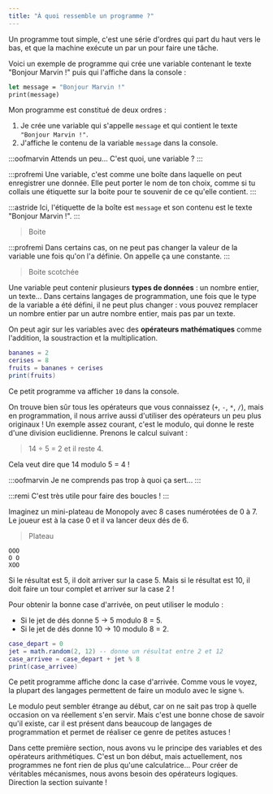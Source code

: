 ```yaml
---
title: "À quoi ressemble un programme ?"
---
```


Un programme tout simple, c'est une série d'ordres qui part du haut vers le bas, et que la machine exécute un par un pour faire une tâche.

Voici un exemple de programme qui crée une variable contenant le texte "Bonjour Marvin !" puis qui l'affiche dans la console :

```ocaml
let message = "Bonjour Marvin !"
print(message)
```

Mon programme est constitué de deux ordres :

1. Je crée une variable qui s'appelle `message` et qui contient le texte `"Bonjour Marvin !"`.
2. J'affiche le contenu de la variable `message` dans la console.

:::oofmarvin
Attends un peu... C'est quoi, une variable ?
:::

:::profremi
Une variable, c'est comme une boîte dans laquelle on peut enregistrer une donnée. Elle peut porter le nom de ton choix, comme si tu collais une étiquette sur la boite pour te souvenir de ce qu'elle contient.
:::

:::astride
Ici, l'étiquette de la boîte est `message` et son contenu est le texte "Bonjour Marvin !".
:::

> Boite

:::profremi
Dans certains cas, on ne peut pas changer la valeur de la variable une fois qu'on l'a définie. On appelle ça une constante.
:::

> Boite scotchée

Une variable peut contenir plusieurs **types de données** : un nombre entier, un texte... Dans certains langages de programmation, une fois que le type de la variable a été défini, il ne peut plus changer : vous pouvez remplacer un nombre entier par un autre nombre entier, mais pas par un texte.

On peut agir sur les variables avec des **opérateurs mathématiques** comme l'addition, la soustraction et la multiplication.

```lua
bananes = 2
cerises = 8
fruits = bananes + cerises
print(fruits)
```

Ce petit programme va afficher `10` dans la console.

On trouve bien sûr tous les opérateurs que vous connaissez (`+`, `-`, `*`, `/`), mais en programmation, il nous arrive aussi d'utiliser des opérateurs un peu plus originaux ! Un exemple assez courant, c'est le modulo, qui donne le reste d'une division euclidienne. Prenons le calcul suivant :

> 14 ÷ 5 = 2 et il reste 4.

Cela veut dire que 14 modulo 5 = 4 !

:::oofmarvin
Je ne comprends pas trop à quoi ça sert...
:::

:::remi
C'est très utile pour faire des boucles !
:::

Imaginez un mini-plateau de Monopoly avec 8 cases numérotées de 0 à 7. Le joueur est à la case 0 et il va lancer deux dés de 6.

> Plateau

```
OOO
O O
XOO
```

Si le résultat est 5, il doit arriver sur la case 5. Mais si le résultat est 10, il doit faire un tour complet et arriver sur la case 2 !

Pour obtenir la bonne case d'arrivée, on peut utiliser le modulo :

- Si le jet de dés donne 5 → 5 modulo 8 = 5.
- Si le jet de dés donne 10 → 10 modulo 8 = 2.

```lua
case_depart = 0
jet = math.random(2, 12) -- donne un résultat entre 2 et 12
case_arrivee = case_depart + jet % 8
print(case_arrivee)
```

Ce petit programme affiche donc la case d'arrivée. Comme vous le voyez, la plupart des langages permettent de faire un modulo avec le signe `%`.

Le modulo peut sembler étrange au début, car on ne sait pas trop à quelle occasion on va réellement s'en servir. Mais c'est une bonne chose de savoir qu'il existe, car il est présent dans beaucoup de langages de programmation et permet de réaliser ce genre de petites astuces !

Dans cette première section, nous avons vu le principe des variables et des opérateurs arithmétiques. C'est un bon début, mais actuellement, nos programmes ne font rien de plus qu'une calculatrice... Pour créer de véritables mécanismes, nous avons besoin des opérateurs logiques. Direction la section suivante !
